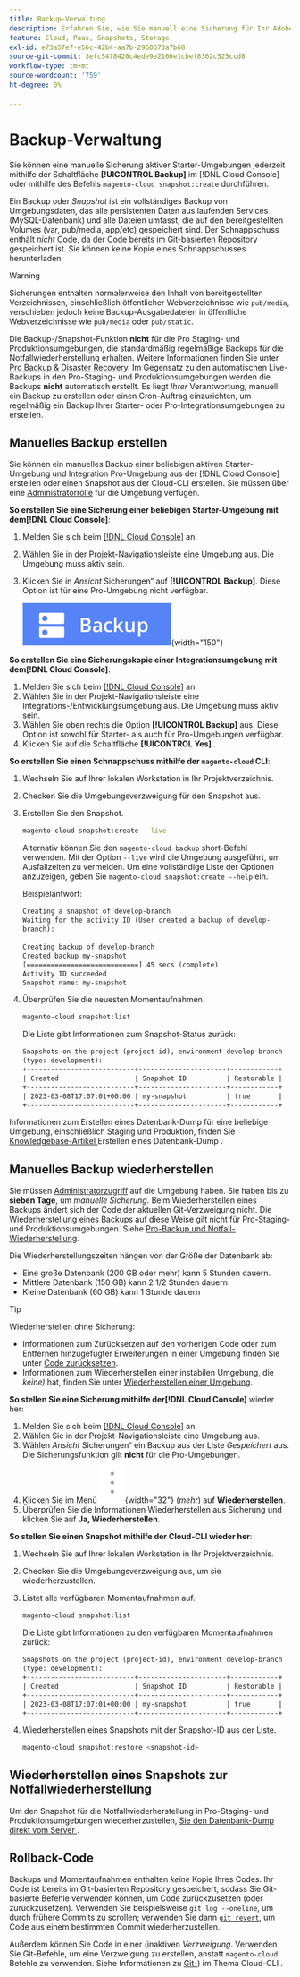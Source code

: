 ```yaml
---
title: Backup-Verwaltung
description: Erfahren Sie, wie Sie manuell eine Sicherung für Ihr Adobe Commerce in einem Cloud-Infrastrukturprojekt erstellen und wiederherstellen.
feature: Cloud, Paas, Snapshots, Storage
exl-id: e73a57e7-e56c-42b4-aa7b-2960673a7b68
source-git-commit: 3efc5478428c4ede9e2106e1cbef8362c525ccd8
workflow-type: tm+mt
source-wordcount: '759'
ht-degree: 0%

---
```


# Backup-Verwaltung

Sie können eine manuelle Sicherung aktiver Starter-Umgebungen jederzeit mithilfe der Schaltfläche **[!UICONTROL Backup]** im [!DNL Cloud Console] oder mithilfe des Befehls `magento-cloud snapshot:create` durchführen.

Ein Backup oder _Snapshot_ ist ein vollständiges Backup von Umgebungsdaten, das alle persistenten Daten aus laufenden Services (MySQL-Datenbank) und alle Dateien umfasst, die auf den bereitgestellten Volumes (var, pub/media, app/etc) gespeichert sind. Der Schnappschuss enthält _nicht_ Code, da der Code bereits im Git-basierten Repository gespeichert ist. Sie können keine Kopie eines Schnappschusses herunterladen.

>[!WARNING]
>
>Sicherungen enthalten normalerweise den Inhalt von bereitgestellten Verzeichnissen, einschließlich öffentlicher Webverzeichnisse wie `pub/media`, verschieben jedoch keine Backup-Ausgabedateien in öffentliche Webverzeichnisse wie `pub/media` oder `pub/static`.

Die Backup-/Snapshot-Funktion **nicht** für die Pro Staging- und Produktionsumgebungen, die standardmäßig regelmäßige Backups für die Notfallwiederherstellung erhalten. Weitere Informationen finden Sie unter [Pro Backup &amp; Disaster Recovery](../architecture/pro-architecture.md#backup-and-disaster-recovery). Im Gegensatz zu den automatischen Live-Backups in den Pro-Staging- und Produktionsumgebungen werden die Backups **nicht** automatisch erstellt. Es liegt _Ihrer_ Verantwortung, manuell ein Backup zu erstellen oder einen Cron-Auftrag einzurichten, um regelmäßig ein Backup Ihrer Starter- oder Pro-Integrationsumgebungen zu erstellen.

## Manuelles Backup erstellen

Sie können ein manuelles Backup einer beliebigen aktiven Starter-Umgebung und Integration Pro-Umgebung aus der [!DNL Cloud Console] erstellen oder einen Snapshot aus der Cloud-CLI erstellen. Sie müssen über eine [Administratorrolle](../project/user-access.md) für die Umgebung verfügen.

**So erstellen Sie eine Sicherung einer beliebigen Starter-Umgebung mit dem[!DNL Cloud Console]**:

1. Melden Sie sich beim [[!DNL Cloud Console]](https://console.adobecommerce.com) an.
1. Wählen Sie in der Projekt-Navigationsleiste eine Umgebung aus. Die Umgebung muss aktiv sein.
1. Klicken Sie in _Ansicht_ Sicherungen“ auf **[!UICONTROL Backup]**. Diese Option ist für eine Pro-Umgebung nicht verfügbar.

   ![Sicherung](../../assets/button-backup.png){width="150"}

**So erstellen Sie eine Sicherungskopie einer Integrationsumgebung mit dem[!DNL Cloud Console]**:

1. Melden Sie sich beim [[!DNL Cloud Console]](https://console.adobecommerce.com) an.
1. Wählen Sie in der Projekt-Navigationsleiste eine Integrations-/Entwicklungsumgebung aus. Die Umgebung muss aktiv sein.
1. Wählen Sie oben rechts die Option **[!UICONTROL Backup]** aus. Diese Option ist sowohl für Starter- als auch für Pro-Umgebungen verfügbar.
1. Klicken Sie auf die Schaltfläche **[!UICONTROL Yes]** .

**So erstellen Sie einen Schnappschuss mithilfe der `magento-cloud` CLI**:

1. Wechseln Sie auf Ihrer lokalen Workstation in Ihr Projektverzeichnis.
1. Checken Sie die Umgebungsverzweigung für den Snapshot aus.
1. Erstellen Sie den Snapshot.

   ```bash
   magento-cloud snapshot:create --live
   ```

   Alternativ können Sie den `magento-cloud backup` short-Befehl verwenden. Mit der Option `--live` wird die Umgebung ausgeführt, um Ausfallzeiten zu vermeiden. Um eine vollständige Liste der Optionen anzuzeigen, geben Sie `magento-cloud snapshot:create --help` ein.

   Beispielantwort:

   ```
   Creating a snapshot of develop-branch
   Waiting for the activity ID (User created a backup of develop-branch):
   
   Creating backup of develop-branch
   Created backup my-snapshot
   [============================] 45 secs (complete)
   Activity ID succeeded
   Snapshot name: my-snapshot
   ```

1. Überprüfen Sie die neuesten Momentaufnahmen.

   ```bash
   magento-cloud snapshot:list
   ```

   Die Liste gibt Informationen zum Snapshot-Status zurück:

   ```
   Snapshots on the project (project-id), environment develop-branch (type: development):
   +---------------------------+----------------------+------------+
   | Created                   | Snapshot ID          | Restorable |
   +---------------------------+----------------------+------------+
   | 2023-03-08T17:07:01+00:00 | my-snapshot          | true       |
   +---------------------------+----------------------+------------+
   ```

Informationen zum Erstellen eines Datenbank-Dump für eine beliebige Umgebung, einschließlich Staging und Produktion, finden Sie [ Knowledgebase-Artikel ](https://experienceleague.adobe.com/de/docs/commerce-knowledge-base/kb/how-to/create-database-dump-on-cloud) Erstellen eines Datenbank-Dump .

## Manuelles Backup wiederherstellen

Sie müssen [Administratorzugriff](../project/user-access.md) auf die Umgebung haben. Sie haben bis zu **sieben Tage**, um _manuelle Sicherung_. Beim Wiederherstellen eines Backups ändert sich der Code der aktuellen Git-Verzweigung nicht. Die Wiederherstellung eines Backups auf diese Weise gilt nicht für Pro-Staging- und Produktionsumgebungen. Siehe [Pro-Backup und Notfall-Wiederherstellung](../architecture/pro-architecture.md#backup-and-disaster-recovery).

Die Wiederherstellungszeiten hängen von der Größe der Datenbank ab:

- Eine große Datenbank (200 GB oder mehr) kann 5 Stunden dauern.
- Mittlere Datenbank (150 GB) kann 2 1/2 Stunden dauern
- Kleine Datenbank (60 GB) kann 1 Stunde dauern

>[!TIP]
>
>Wiederherstellen ohne Sicherung:
>
>- Informationen zum Zurücksetzen auf den vorherigen Code oder zum Entfernen hinzugefügter Erweiterungen in einer Umgebung finden Sie unter [Code zurücksetzen](#roll-back-code).
>- Informationen zum Wiederherstellen einer instabilen Umgebung, die _keine)_ hat, finden Sie unter [Wiederherstellen einer Umgebung](../development/restore-environment.md).

**So stellen Sie eine Sicherung mithilfe der[!DNL Cloud Console]** wieder her:

1. Melden Sie sich beim [[!DNL Cloud Console]](https://console.adobecommerce.com) an.
1. Wählen Sie in der Projekt-Navigationsleiste eine Umgebung aus.
1. Wählen _Ansicht_ Sicherungen“ ein Backup aus der Liste _Gespeichert_ aus. Die Sicherungsfunktion gilt **nicht** für die Pro-Umgebungen.
1. Klicken Sie im Menü ![Mehr](../../assets/icon-more.png){width="32"} (_mehr_) auf **Wiederherstellen**.
1. Überprüfen Sie die Informationen Wiederherstellen aus Sicherung und klicken Sie auf **Ja, Wiederherstellen**.

**So stellen Sie einen Snapshot mithilfe der Cloud-CLI wieder her**:

1. Wechseln Sie auf Ihrer lokalen Workstation in Ihr Projektverzeichnis.
1. Checken Sie die Umgebungsverzweigung aus, um sie wiederherzustellen.
1. Listet alle verfügbaren Momentaufnahmen auf.

   ```bash
   magento-cloud snapshot:list
   ```

   Die Liste gibt Informationen zu den verfügbaren Momentaufnahmen zurück:

   ```
   Snapshots on the project (project-id), environment develop-branch (type: development):
   +---------------------------+----------------------+------------+
   | Created                   | Snapshot ID          | Restorable |
   +---------------------------+----------------------+------------+
   | 2023-03-08T17:07:01+00:00 | my-snapshot          | true       |
   +---------------------------+----------------------+------------+
   ```

1. Wiederherstellen eines Snapshots mit der Snapshot-ID aus der Liste.

   ```bash
   magento-cloud snapshot:restore <snapshot-id>
   ```

## Wiederherstellen eines Snapshots zur Notfallwiederherstellung

Um den Snapshot für die Notfallwiederherstellung in Pro-Staging- und Produktionsumgebungen wiederherzustellen, [ Sie den Datenbank-Dump direkt vom Server ](https://experienceleague.adobe.com/de/docs/commerce-knowledge-base/kb/how-to/restore-a-db-snapshot-from-staging-or-production#meth3).

## Rollback-Code

Backups und Momentaufnahmen enthalten _keine_ Kopie Ihres Codes. Ihr Code ist bereits im Git-basierten Repository gespeichert, sodass Sie Git-basierte Befehle verwenden können, um Code zurückzusetzen (oder zurückzusetzen). Verwenden Sie beispielsweise `git log --oneline`, um durch frühere Commits zu scrollen; verwenden Sie dann [`git revert`](https://git-scm.com/docs/git-revert), um Code aus einem bestimmten Commit wiederherzustellen.

Außerdem können Sie Code in einer (inaktiven _Verzweigung_. Verwenden Sie Git-Befehle, um eine Verzweigung zu erstellen, anstatt `magento-cloud` Befehle zu verwenden. Siehe Informationen zu [Git-](../dev-tools/cloud-cli-overview.md#git-commands)) im Thema Cloud-CLI .
